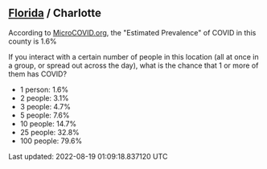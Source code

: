 
## [Florida](/united-states/florida) / Charlotte

According to [MicroCOVID.org](http://microcovid.org),
the "Estimated Prevalence" of COVID in this county is 1.6%

If you interact with a certain number of people in this location
(all at once in a group, or spread out across the day), what is the chance that
1 or more of them has COVID?

- 1 person: 1.6%
- 2 people: 3.1%
- 3 people: 4.7%
- 5 people: 7.6%
- 10 people: 14.7%
- 25 people: 32.8%
- 100 people: 79.6%

Last updated: 2022-08-19 01:09:18.837120 UTC
